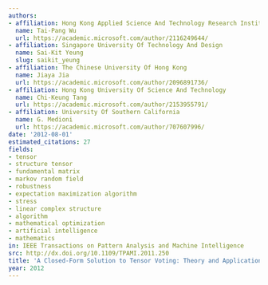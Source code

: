 ```yaml
---
authors:
- affiliation: Hong Kong Applied Science And Technology Research Institute
  name: Tai-Pang Wu
  url: https://academic.microsoft.com/author/2116249644/
- affiliation: Singapore University Of Technology And Design
  name: Sai-Kit Yeung
  slug: saikit_yeung
- affiliation: The Chinese University Of Hong Kong
  name: Jiaya Jia
  url: https://academic.microsoft.com/author/2096891736/
- affiliation: Hong Kong University Of Science And Technology
  name: Chi-Keung Tang
  url: https://academic.microsoft.com/author/2153955791/
- affiliation: University Of Southern California
  name: G. Medioni
  url: https://academic.microsoft.com/author/707607996/
date: '2012-08-01'
estimated_citations: 27
fields:
- tensor
- structure tensor
- fundamental matrix
- markov random field
- robustness
- expectation maximization algorithm
- stress
- linear complex structure
- algorithm
- mathematical optimization
- artificial intelligence
- mathematics
in: IEEE Transactions on Pattern Analysis and Machine Intelligence
src: http://dx.doi.org/10.1109/TPAMI.2011.250
title: 'A Closed-Form Solution to Tensor Voting: Theory and Applications'
year: 2012
---
```

